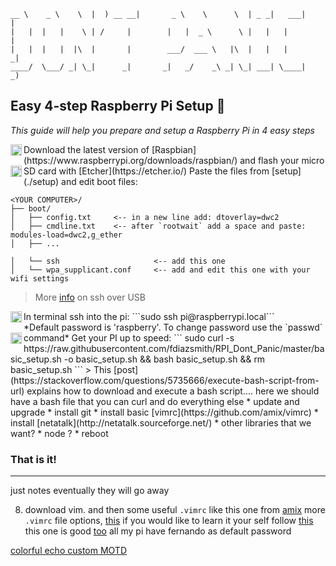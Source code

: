 ```
__ \    _ \    \  |  ) __ __|       _ \    \      \  | _ _|   ___|      |
|   |  |   |    \ | /     |        |   |  _ \      \ |   |   |          |
|   |  |   |  |\  |       |        ___/  ___ \   |\  |   |   |         _|
____/  \___/ _| \_|      _|       _|   _/    _\ _| \_| ___| \____|     _)
```

## Easy 4-step Raspberry Pi Setup 🔧

*This guide will help you prepare and setup a Raspberry Pi in 4 easy steps*

<img align="left" width="18" src="https://svgsilh.com/svg/2052171.svg">
Download the latest version of [Raspbian](https://www.raspberrypi.org/downloads/raspbian/) and flash your micro SD card with [Etcher](https://etcher.io/)

<img align="left" width="18" src="https://svgsilh.com/svg/2052150.svg">
Paste the files from [setup](./setup) and edit boot files:

```
<YOUR COMPUTER>/
├── boot/
│   ├── config.txt     <-- in a new line add: dtoverlay=dwc2
│   ├── cmdline.txt    <-- after `rootwait` add a space and paste: modules-load=dwc2,g_ether
│   ├── ...

│   └── ssh                     <-- add this one
│   └── wpa_supplicant.conf     <-- add and edit this one with your wifi settings
```

>More [info](https://www.thepolyglotdeveloper.com/2016/06/connect-raspberry-pi-zero-usb-cable-ssh/) on ssh over USB

<img align="left" width="18" src="https://svgsilh.com/svg/2052130.svg">
In terminal ssh into the pi: ```sudo ssh pi@raspberrypi.local```<br>*Default password is 'raspberry'. To change password use the `passwd` command*

<img align="left" width="18" src="https://svgsilh.com/svg/2052105.svg">
Get your PI up to speed:
```
sudo curl -s https://raw.githubusercontent.com/fdiazsmith/RPI_Dont_Panic/master/basic_setup.sh -o basic_setup.sh && bash basic_setup.sh && rm basic_setup.sh
```
> This [post](https://stackoverflow.com/questions/5735666/execute-bash-script-from-url) explains how to download and execute a bash script....
here we should have a bash file that you can curl and do everything else
  * update and upgrade
  * install git
  * install basic [vimrc](https://github.com/amix/vimrc)
  * install [netatalk](http://netatalk.sourceforge.net/)
  * other libraries that we want?
  * node ?
  * reboot

### That is it!

---

just notes eventually they will go away

8. download vim. and then some useful `.vimrc` like this one from [amix](https://github.com/amix/vimrc)
    more `.vimrc` file options, [this](https://gist.github.com/simonista/8703722)
    if you would like to learn it your self follow [this](https://dougblack.io/words/a-good-vimrc.html)
    this one is good [too](https://chrisyeh96.github.io/2017/12/18/vimrc.html)
all my pi have fernando as default password


[colorful echo ](https://misc.flogisoft.com/bash/tip_colors_and_formatting)
[custom MOTD](https://www.raspberrypi.org/forums/viewtopic.php?t=23440)
